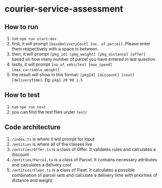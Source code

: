 # courier-service-assessment
## How to run
1. run `npm run start:dev`
2. first, it will prompt `[baseDeliveryCost] [no. of parcel]`. Please enter them respectively with a space in between.
3. then, it will prompt `[pkg_id] [pkg_weight] [pkg_distance] [offer]` based on how many number of parcel you have entered in last question.
4. lastly, it will prompt `[no_of_vehicles] [max_speed] [max_carriable_weight]`.
5. the result will show in this format: `[pkgId] [discount] [cost] [deliveryTime]`. Eg: `pkg1 20 90 1.5`
## How to test
1. run `npm run test`
2. you can find the test files under `test/`
## Code architecture
1. `/index.ts` is where it will prompt for input
2. `/entities` is where all of the classes live
3. `/entities/Offer.ts` is a class of Offer. It validates rules and calculates a discount
4. `/entities/Parcel.ts` is a class of Parcel. It contains necessary attributes and calculates a delivery cost
5. `/entities/Fleet.ts` is a class of Fleet. It calculates a possible combination of parcel sets and calculate a delivery time with priorities of distance and weight.